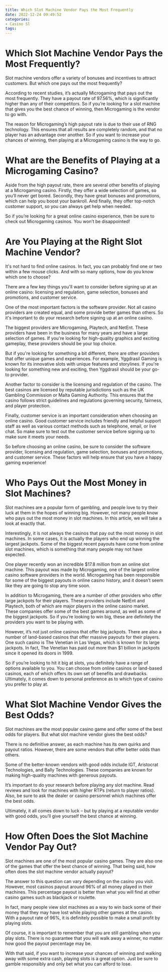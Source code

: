 ```yaml
---
title: Which Slot Machine Vendor Pays the Most Frequently
date: 2022-12-24 09:49:52
categories:
- Casino Sl
tags:
---
```



#  Which Slot Machine Vendor Pays the Most Frequently?

Slot machine vendors offer a variety of bonuses and incentives to attract customers. But which one pays out the most frequently?

According to recent studies, it’s actually Microgaming that pays out the most frequently. They have a payout rate of 97.56%, which is significantly higher than any of their competitors. So if you’re looking for a slot machine that gives you the best chance of winning, then Microgaming is the vendor to go with.

The reason for Microgaming’s high payout rate is due to their use of RNG technology. This ensures that all results are completely random, and that no player has an advantage over another. So if you want to increase your chances of winning, then playing at a Microgaming casino is the way to go.

# What are the Benefits of Playing at a Microgaming Casino?

Aside from the high payout rate, there are several other benefits of playing at a Microgaming casino. Firstly, they offer a wide selection of games, so you’ll never get bored. Secondly, they have great bonuses and promotions, which can help you boost your bankroll. And finally, they offer top-notch customer support, so you can always get help when needed.

So if you’re looking for a great online casino experience, then be sure to check out Microgaming casinos. You won’t be disappointed!

#  Are You Playing at the Right Slot Machine Vendor?

It's not hard to find online casinos. In fact, you can probably find one or two within a few mouse clicks. And with so many options, how do you know which one to choose?

There are a few key things you'll want to consider before signing up at an online casino: licensing and regulation, game selection, bonuses and promotions, and customer service.

One of the most important factors is the software provider. Not all casino providers are created equal, and some provide better games than others. So it's important to do your research before signing up at an online casino.

The biggest providers are Microgaming, Playtech, and NetEnt. These providers have been in the business for many years and have a large selection of games. If you're looking for high-quality graphics and exciting gameplay, these providers should be your top choice.

But if you're looking for something a bit different, there are other providers that offer unique games and experiences. For example, Yggdrasil Gaming is known for its innovative slots with unique features and storylines. If you're looking for something new and exciting, then Yggdrasil should be your go-to provider.

Another factor to consider is the licensing and regulation of the casino. The best casinos are licensed by reputable jurisdictions such as the UK Gambling Commission or Malta Gaming Authority. This ensures that the casino follows strict guidelines and regulations governing security, fairness, and player protection.

Finally, customer service is an important consideration when choosing an online casino. Good customer service includes friendly and helpful support staff as well as various contact methods such as telephone, email, or live chat. So make sure to test out the customer service before signing up to make sure it meets your needs.

So before choosing an online casino, be sure to consider the software provider, licensing and regulation, game selection, bonuses and promotions, and customer service. These factors will help ensure that you have a happy gaming experience!

#  Who Pays Out the Most Money in Slot Machines?

Slot machines are a popular form of gambling, and people love to try their luck at them in the hopes of winning big. However, not many people know who pays out the most money in slot machines. In this article, we will take a look at exactly that.

Interestingly, it is not always the casinos that pay out the most money in slot machines. In some cases, it is actually the players who end up winning the largest jackpots. Some of the biggest recent payouts have come from online slot machines, which is something that many people may not have expected.

One player recently won an incredible $17.8 million from an online slot machine. This payout was made by Microgaming, one of the largest online casino software providers in the world. Microgaming has been responsible for some of the biggest payouts in online casino history, and it doesn’t seem like they are going to stop any time soon.

In addition to Microgaming, there are a number of other providers who offer large jackpots for their players. These providers include NetEnt and Playtech, both of which are major players in the online casino market. These companies offer some of the best games around, as well as some of the biggest jackpots. So if you’re looking to win big, these are definitely the providers you want to be playing with.

However, it’s not just online casinos that offer big jackpots. There are also a number of land-based casinos that offer massive payouts for their players. One such casino is The Venetian in Las Vegas, which is known for its large jackpots. In fact, The Venetian has paid out more than $1 billion in jackpots since it opened its doors in 1999.

So if you’re looking to hit it big at slots, you definitely have a range of options available to you. You can choose from online casinos or land-based casinos, each of which offers its own set of benefits and drawbacks. Ultimately, it comes down to personal preference as to which type of casino you prefer to play at.

#  What Slot Machine Vendor Gives the Best Odds?

Slot machines are the most popular casino game and offer some of the best odds for players. But what slot machine vendor gives the best odds?

There is no definitive answer, as each machine has its own quirks and payout ratios. However, there are some vendors that offer better odds than others.

Some of the better-known vendors with good odds include IGT, Aristocrat Technologies, and Bally Technologies. These companies are known for making high-quality machines with generous payouts.

It’s important to do your research before playing any slot machine. Read reviews and look for machines with higher RTPs (return to player ratios). Also, be sure to ask the dealer or casino personnel which machines offer the best odds.

Ultimately, it all comes down to luck – but by playing at a reputable vendor with good odds, you’ll give yourself the best chance at winning.

#  How Often Does the Slot Machine Vendor Pay Out?

Slot machines are one of the most popular casino games. They are also one of the games that offer the best chance of winning. That being said, how often does the slot machine vendor actually payout?

The answer to this question can vary depending on the casino you visit. However, most casinos payout around 96% of all money played in their machines. This percentage payout is better than what you will find at other casino games such as blackjack or roulette.

In fact, many people view slot machines as a way to win back some of their money that they may have lost while playing other games at the casino. With a payout rate of 96%, it is definitely possible to make a small profit by playing slots.

Of course, it is important to remember that you are still gambling when you play slots. There is no guarantee that you will walk away a winner, no matter how good the payout percentage may be.

With that said, if you want to increase your chances of winning and walking away with some extra cash, playing slots is a great option. Just be sure to gamble responsibly and only bet what you can afford to lose.